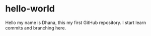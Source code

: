# hello-world
Hello my name is Dhana, this my first GitHub repository. I start learn commits and branching here.

